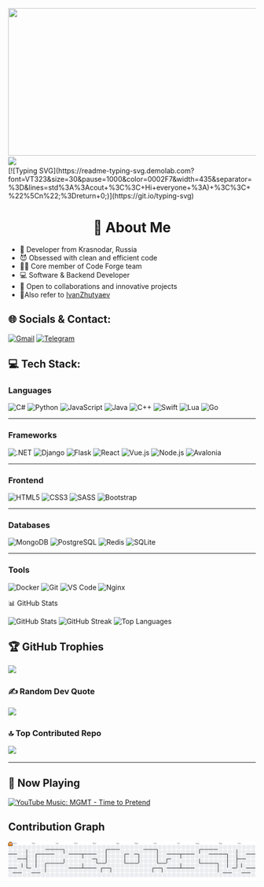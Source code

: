 <div align="left">
  <img src="https://user-images.githubusercontent.com/74038190/212751818-13da6fd2-27ca-45c4-9c64-3940ccfa6fd3.gif" width="600" height="300"/>
  <img src = "https://www.codewars.com/users/BinaryModder/badges/small?theme=light"/>
</div>
[![Typing SVG](https://readme-typing-svg.demolab.com?font=VT323&size=30&pause=1000&color=0002F7&width=435&separator=%3D&lines=std%3A%3Acout+%3C%3C+Hi+everyone+%3A)+%3C%3C+%22%5Cn%22;%3Dreturn+0;)](https://git.io/typing-svg)<br>
<h1 align="center">💫 About Me</h1>

+ 🥷 Developer from Krasnodar, Russia
+ 😈 Obsessed with clean and efficient code
+ 👨‍💻 Core member of Code Forge team
+ 💻 Software & Backend Developer
+ 🚀 Open to collaborations and innovative projects
+ 🤝Also refer to [IvanZhutyaev](https://github.com/IvanZhutyaev)

## 🌐 Socials & Contact:

[![Gmail](https://img.shields.io/badge/Gmail-D14836?style=for-the-badge&logo=gmail&logoColor=white)](mailto:1modder.path1@gmail.com)
[![Telegram](https://img.shields.io/badge/Telegram-2CA5E0?style=for-the-badge&logo=telegram&logoColor=white)](https://t.me/terrifiying)

## 💻 Tech Stack:

### Languages
![C#](https://img.shields.io/badge/c%23-%23239120.svg?style=flat&logo=csharp&logoColor=white)
![Python](https://img.shields.io/badge/python-3670A0?style=flat&logo=python&logoColor=ffdd54)
![JavaScript](https://img.shields.io/badge/javascript-%23323330.svg?style=flat&logo=javascript&logoColor=%23F7DF1E)
![Java](https://img.shields.io/badge/java-%23ED8B00.svg?style=flat&logo=openjdk&logoColor=white)
![C++](https://img.shields.io/badge/c++-%2300599C.svg?style=flat&logo=c%2B%2B&logoColor=white)
![Swift](https://img.shields.io/badge/swift-F54A2A?style=flat&logo=swift&logoColor=white)
![Lua](https://img.shields.io/badge/lua-%232C2D72.svg?style=flat&logo=lua&logoColor=white)
![Go](https://img.shields.io/badge/go-%2300ADD8.svg?style=flat&logo=go&logoColor=white)

---

### Frameworks
![.NET](https://img.shields.io/badge/.NET-5C2D91?style=flat&logo=.net&logoColor=white)
![Django](https://img.shields.io/badge/django-%23092E20.svg?style=flat&logo=django&logoColor=white)
![Flask](https://img.shields.io/badge/flask-%23000.svg?style=flat&logo=flask&logoColor=white)
![React](https://img.shields.io/badge/react-%2320232a.svg?style=flat&logo=react&logoColor=%2361DAFB)
![Vue.js](https://img.shields.io/badge/vue.js-%2335495e.svg?style=flat&logo=vuedotjs&logoColor=%234FC08D)
![Node.js](https://img.shields.io/badge/node.js-6DA55F?style=flat&logo=node.js&logoColor=white)
![Avalonia](https://img.shields.io/badge/AvaloniaUI-%23000000.svg?style=flat&logo=avalonia&logoColor=#FF3D00)

---

### Frontend
![HTML5](https://img.shields.io/badge/html5-%23E34F26.svg?style=flat&logo=html5&logoColor=white)
![CSS3](https://img.shields.io/badge/css3-%231572B6.svg?style=flat&logo=css3&logoColor=white)
![SASS](https://img.shields.io/badge/SASS-hotpink.svg?style=flat&logo=SASS&logoColor=white)
![Bootstrap](https://img.shields.io/badge/bootstrap-%23563D7C.svg?style=flat&logo=bootstrap&logoColor=white)

---

### Databases
![MongoDB](https://img.shields.io/badge/MongoDB-%234ea94b.svg?style=flat&logo=mongodb&logoColor=white)
![PostgreSQL](https://img.shields.io/badge/PostgreSQL-316192?style=flat&logo=postgresql&logoColor=white)
![Redis](https://img.shields.io/badge/redis-%23DD0031.svg?style=flat&logo=redis&logoColor=white)
![SQLite](https://img.shields.io/badge/SQLite-07405E?style=flat&logo=sqlite&logoColor=white)

---

### Tools
![Docker](https://img.shields.io/badge/docker-%230db7ed.svg?style=flat&logo=docker&logoColor=white)
![Git](https://img.shields.io/badge/git-%23F05033.svg?style=flat&logo=git&logoColor=white)
![VS Code](https://img.shields.io/badge/VS%20Code-0078d7.svg?style=flat&logo=visual-studio-code&logoColor=white)
![Nginx](https://img.shields.io/badge/nginx-%23009639.svg?style=flat&logo=nginx&logoColor=white)

📊 GitHub Stats

![GitHub Stats](https://github-readme-stats.vercel.app/api?username=BinaryModder&show_icons=true&theme=radical&hide_border=true)
![GitHub Streak](https://github-readme-streak-stats.herokuapp.com/?user=BinaryModder&theme=radical&hide_border=true)
![Top Languages](https://github-readme-stats.vercel.app/api/top-langs/?username=BinaryModder&layout=compact&theme=radical&hide_border=true)



## 🏆 GitHub Trophies
![](https://github-profile-trophy.vercel.app/?username=BinaryModder&theme=cobalt&no-frame=false&no-bg=true&margin-w=4)

### ✍️ Random Dev Quote
![](https://quotes-github-readme.vercel.app/api?type=vetical&theme=radical)

### 🔝 Top Contributed Repo
![](https://github-contributor-stats.vercel.app/api?username=BinaryModder&limit=5&theme=dark&combine_all_yearly_contributions=true)

---

## 🎵 Now Playing

[![YouTube Music: MGMT - Time to Pretend](https://img.shields.io/badge/YouTube_Music-FF0000?style=for-the-badge&logo=youtube-music&logoColor=white)](https://music.youtube.com/watch?v=B9dSYgd5Elk&si=-UyUOpbzL8kbFdrw)

## Contribution Graph

<picture>
    <source media="(prefers-color-scheme: dark)" srcset="https://raw.githubusercontent.com/BinaryModder/BinaryModder/output/pacman-contribution-graph-dark.svg">
    <source media="(prefers-color-scheme: light)" srcset="https://raw.githubusercontent.com/BinaryModder/BinaryModder/output/pacman-contribution-graph.svg">
    <img alt="pacman contribution graph" src="https://raw.githubusercontent.com/BinaryModder/BinaryModder/output/pacman-contribution-graph.svg">
</picture>
